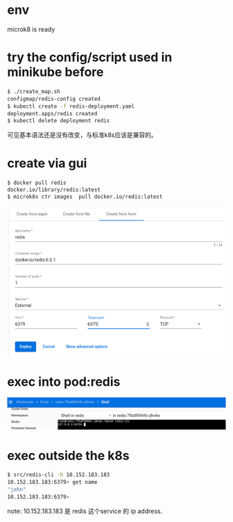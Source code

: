 # env
microk8 is ready

# try the config/script used in minikube before
```bash
$ ./create_map.sh 
configmap/redis-config created
$ kubectl create -f redis-deployment.yaml 
deployment.apps/redis created
$ kubectl delete deployment redis
```
可见基本语法还是没有改变，与标准k8s应该是兼容的。

# create via gui
```
$ docker pull redis
docker.io/library/redis:latest
$ microk8s ctr images  pull docker.io/redis:latest
```
![create deployment](images/redis_create_deployment.png)

# exec into pod:redis
![tbd](images/redis_exec_pod.png)

# exec outside the k8s
```bash
$ src/redis-cli -h 10.152.183.183
10.152.183.183:6379> get name
"john"
10.152.183.183:6379> 
```
note: 10.152.183.183 是 redis 这个service 的 ip address.
